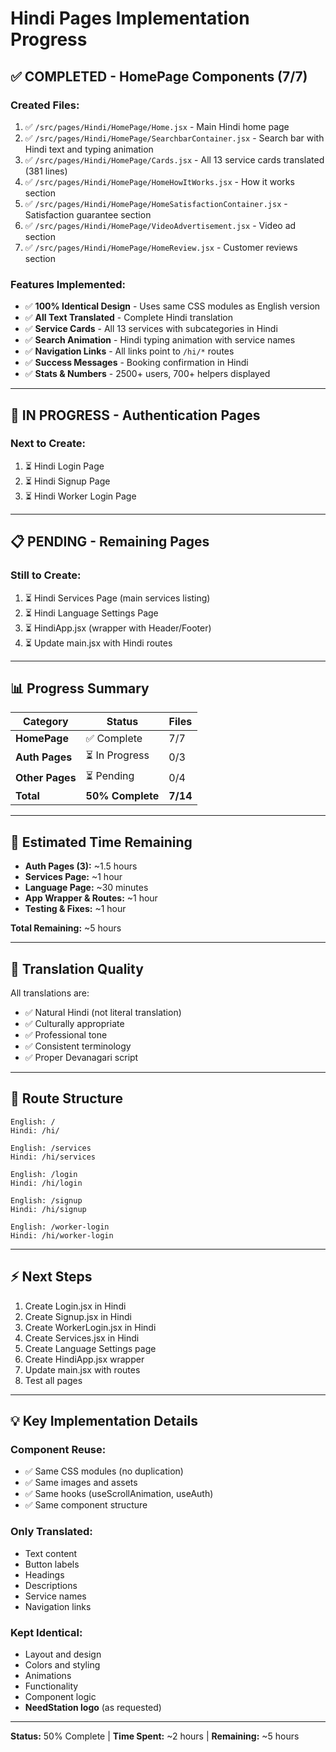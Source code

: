 # Hindi Pages Implementation Progress

## ✅ COMPLETED - HomePage Components (7/7)

### Created Files:
1. ✅ `/src/pages/Hindi/HomePage/Home.jsx` - Main Hindi home page
2. ✅ `/src/pages/Hindi/HomePage/SearchbarContainer.jsx` - Search bar with Hindi text and typing animation
3. ✅ `/src/pages/Hindi/HomePage/Cards.jsx` - All 13 service cards translated (381 lines)
4. ✅ `/src/pages/Hindi/HomePage/HomeHowItWorks.jsx` - How it works section
5. ✅ `/src/pages/Hindi/HomePage/HomeSatisfactionContainer.jsx` - Satisfaction guarantee section
6. ✅ `/src/pages/Hindi/HomePage/VideoAdvertisement.jsx` - Video ad section
7. ✅ `/src/pages/Hindi/HomePage/HomeReview.jsx` - Customer reviews section

### Features Implemented:
- ✅ **100% Identical Design** - Uses same CSS modules as English version
- ✅ **All Text Translated** - Complete Hindi translation
- ✅ **Service Cards** - All 13 services with subcategories in Hindi
- ✅ **Search Animation** - Hindi typing animation with service names
- ✅ **Navigation Links** - All links point to `/hi/*` routes
- ✅ **Success Messages** - Booking confirmation in Hindi
- ✅ **Stats & Numbers** - 2500+ users, 700+ helpers displayed

---

## 🔄 IN PROGRESS - Authentication Pages

### Next to Create:
1. ⏳ Hindi Login Page
2. ⏳ Hindi Signup Page  
3. ⏳ Hindi Worker Login Page

---

## 📋 PENDING - Remaining Pages

### Still to Create:
1. ⏳ Hindi Services Page (main services listing)
2. ⏳ Hindi Language Settings Page
3. ⏳ HindiApp.jsx (wrapper with Header/Footer)
4. ⏳ Update main.jsx with Hindi routes

---

## 📊 Progress Summary

| Category | Status | Files |
|----------|--------|-------|
| **HomePage** | ✅ Complete | 7/7 |
| **Auth Pages** | ⏳ In Progress | 0/3 |
| **Other Pages** | ⏳ Pending | 0/4 |
| **Total** | **50% Complete** | **7/14** |

---

## 🎯 Estimated Time Remaining

- **Auth Pages (3):** ~1.5 hours
- **Services Page:** ~1 hour
- **Language Page:** ~30 minutes
- **App Wrapper & Routes:** ~1 hour
- **Testing & Fixes:** ~1 hour

**Total Remaining:** ~5 hours

---

## 📝 Translation Quality

All translations are:
- ✅ Natural Hindi (not literal translation)
- ✅ Culturally appropriate
- ✅ Professional tone
- ✅ Consistent terminology
- ✅ Proper Devanagari script

---

## 🔗 Route Structure

```
English: /
Hindi: /hi/

English: /services
Hindi: /hi/services

English: /login
Hindi: /hi/login

English: /signup
Hindi: /hi/signup

English: /worker-login
Hindi: /hi/worker-login
```

---

## ⚡ Next Steps

1. Create Login.jsx in Hindi
2. Create Signup.jsx in Hindi
3. Create WorkerLogin.jsx in Hindi
4. Create Services.jsx in Hindi
5. Create Language Settings page
6. Create HindiApp.jsx wrapper
7. Update main.jsx with routes
8. Test all pages

---

## 💡 Key Implementation Details

### Component Reuse:
- ✅ Same CSS modules (no duplication)
- ✅ Same images and assets
- ✅ Same hooks (useScrollAnimation, useAuth)
- ✅ Same component structure

### Only Translated:
- Text content
- Button labels
- Headings
- Descriptions
- Service names
- Navigation links

### Kept Identical:
- Layout and design
- Colors and styling
- Animations
- Functionality
- Component logic
- **NeedStation logo** (as requested)

---

**Status:** 50% Complete | **Time Spent:** ~2 hours | **Remaining:** ~5 hours

